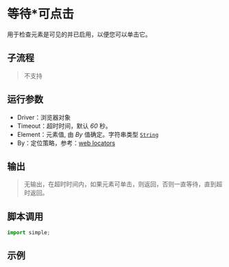 # 等待*可点击
用于检查元素是可见的并已启用，以便您可以单击它。

## 子流程
> 不支持


## 运行参数
* Driver：浏览器对象
* Timeout：超时时间，默认 *60* 秒。
* Element：元素值, 由 *By* 值确定。字符串类型 [`String`](../../types/String.md)
* By：定位策略，参考：[web locators](../../intro/webdriver/locators.md)


## 输出

> 无输出，在超时时间内，如果元素可单击，则返回，否则一直等待，直到超时返回。


## 脚本调用

```python
import simple;

```

## 示例